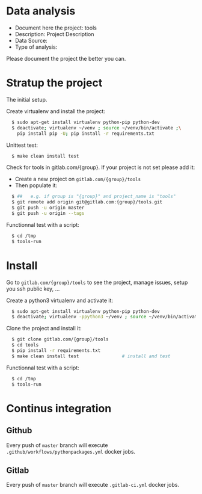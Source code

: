 # Data analysis
- Document here the project: tools
- Description: Project Description
- Data Source:
- Type of analysis:

Please document the project the better you can.

# Stratup the project

The initial setup.

Create virtualenv and install the project:
```bash
  $ sudo apt-get install virtualenv python-pip python-dev
  $ deactivate; virtualenv ~/venv ; source ~/venv/bin/activate ;\
    pip install pip -U; pip install -r requirements.txt
```

Unittest test:
```bash
  $ make clean install test
```

Check for tools in gitlab.com/{group}.
If your project is not set please add it:

- Create a new project on `gitlab.com/{group}/tools`
- Then populate it:

```bash
  $ ##   e.g. if group is "{group}" and project_name is "tools"
  $ git remote add origin git@gitlab.com:{group}/tools.git
  $ git push -u origin master
  $ git push -u origin --tags
```

Functionnal test with a script:
```bash
  $ cd /tmp
  $ tools-run
```
# Install
Go to `gitlab.com/{group}/tools` to see the project, manage issues,
setup you ssh public key, ...

Create a python3 virtualenv and activate it:
```bash
  $ sudo apt-get install virtualenv python-pip python-dev
  $ deactivate; virtualenv -ppython3 ~/venv ; source ~/venv/bin/activate
```

Clone the project and install it:
```bash
  $ git clone gitlab.com/{group}/tools
  $ cd tools
  $ pip install -r requirements.txt
  $ make clean install test                # install and test
```
Functionnal test with a script:
```bash
  $ cd /tmp
  $ tools-run
``` 

# Continus integration
## Github 
Every push of `master` branch will execute `.github/workflows/pythonpackages.yml` docker jobs.
## Gitlab
Every push of `master` branch will execute `.gitlab-ci.yml` docker jobs.

